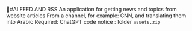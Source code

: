 #ِAI FEED AND RSS 
An application for getting news and topics from website articles
From a channel, for example: CNN, and translating them into Arabic
Required: ChatGPT code
notice : folder `assets.zip` 

